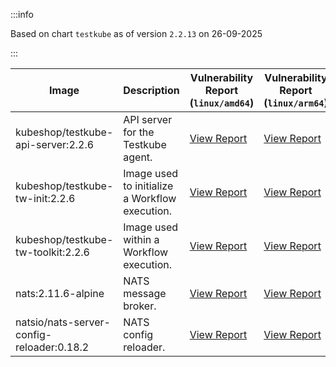 :::info

Based on chart `testkube` as of version `2.2.13` on 26-09-2025

:::

| Image | Description | Vulnerability Report (`linux/amd64`) | Vulnerability Report (`linux/arm64`) | Docker Image |
|-------|-------------|----------------------------------------|----------------------------------------|--------------|
| kubeshop/testkube-api-server:2.2.6 | API server for the Testkube agent. | [View Report](./testkube-api-server-2.2.6_linux_amd64.md) | [View Report](./testkube-api-server-2.2.6_linux_arm64.md) | [View Image](https://hub.docker.com/layers/kubeshop/testkube-api-server/2.2.6/images/sha256-4adbb96ad1ccf9d911313d9ca66eba3bb8718af9b28913bc4274211f608a4f4c?context=explore) |
| kubeshop/testkube-tw-init:2.2.6 | Image used to initialize a Workflow execution. | [View Report](./testkube-tw-init-2.2.6_linux_amd64.md) | [View Report](./testkube-tw-init-2.2.6_linux_arm64.md) | [View Image](https://hub.docker.com/layers/kubeshop/testkube-tw-init/2.2.6/images/sha256-a4ba24c51a9822f0fb965da4175cd43ddac1aecb72940fbe82ced5bede4f1131?context=explore) |
| kubeshop/testkube-tw-toolkit:2.2.6 | Image used within a Workflow execution. | [View Report](./testkube-tw-toolkit-2.2.6_linux_amd64.md) | [View Report](./testkube-tw-toolkit-2.2.6_linux_arm64.md) | [View Image](https://hub.docker.com/layers/kubeshop/testkube-tw-toolkit/2.2.6/images/sha256-347787d1e1f8c1553e48294c4f497fe45d1eb91fa8031b79be065f2d8cf5a417?context=explore) |
| nats:2.11.6-alpine | NATS message broker. | [View Report](./nats-2.11.6-alpine_linux_amd64.md) | [View Report](./nats-2.11.6-alpine_linux_arm64.md) | [View Image](https://hub.docker.com/layers/library/nats/2.11.6-alpine/images/sha256-de0f76b542a7950f4a7a944c5a201f51a72be5aac3e71fbc64f14898e3ae1965?context=explore) |
| natsio/nats-server-config-reloader:0.18.2 | NATS config reloader. | [View Report](./nats-server-config-reloader-0.18.2_linux_amd64.md) | [View Report](./nats-server-config-reloader-0.18.2_linux_arm64.md) | [View Image](https://hub.docker.com/layers/natsio/nats-server-config-reloader/0.18.2/images/sha256-902e9a716beaddfa937bba2a94bf1af779cec3c1a9acc309d68ba7cbea35a833?context=explore) |
